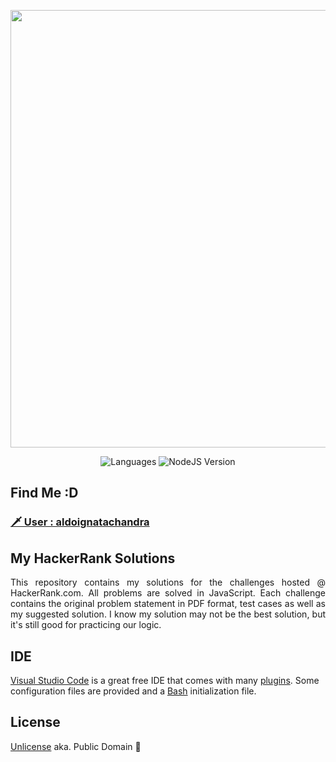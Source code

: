 <p align="center">
    <img width=700 src="https://upload.wikimedia.org/wikipedia/commons/6/65/HackerRank_logo.png">
</p>

<p align="center">
  <img alt="Languages" src="https://img.shields.io/badge/Languages-JavaScript-brightgreen.svg?longCache=true&style=for-the-badge">
  <img alt="NodeJS Version" src="https://img.shields.io/badge/Node.js-18%2B-339933?style=for-the-badge">
</p>

## Find Me :D

### [ 🗡 User : aldoignatachandra ](https://www.hackerrank.com/ignata)

## My HackerRank Solutions

<p align="justify">
This repository contains my solutions for the challenges hosted @ HackerRank.com.
All problems are solved in JavaScript.
Each challenge contains the original problem statement in PDF format, test cases as well as my suggested solution. I know my solution may not be the best solution, but it's still good for practicing our logic.
</p>

## IDE

[Visual Studio Code](https://code.visualstudio.com) is a great free IDE that comes with many [plugins](https://marketplace.visualstudio.com/vscode). Some configuration files are provided and a [Bash](https://www.gnu.org/software/bash/) initialization file.

## License

[Unlicense](http://unlicense.org) aka. Public Domain &#x1F918;
